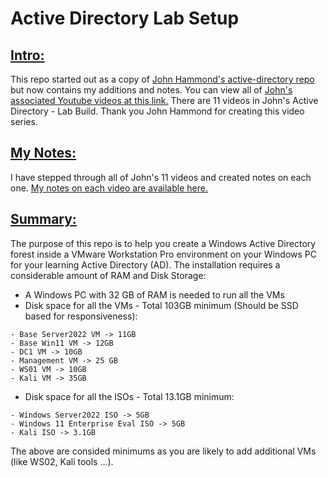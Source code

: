 # Active Directory Lab Setup
## <u>Intro:</u>
This repo started out as a copy of [John Hammond's active-directory repo](https://github.com/johnHammond/active_directory/) but now contains my additions and notes.
You can view all of [John's associated Youtube videos at this link.](https://www.youtube.com/playlist?list=PL1H1sBF1VAKVoU6Q2u7BBGPsnkn-rajlp)
There are 11 videos in John's Active Directory - Lab Build. 
Thank you John Hammond for creating this video series.

## <u>My Notes:</u>
I have stepped through all of John's 11 videos and created notes on each one.
[My notes on each video are available here.](/video_notes/README.md)

## <u>Summary:</u>
The purpose of this repo is to help you create a Windows Active Directory forest inside a VMware Workstation Pro environment on your Windows PC for your learning Active Directory (AD). The installation requires a considerable amount of RAM and Disk Storage:
- A Windows PC with 32 GB of RAM is needed to run all the VMs
- Disk space for all the VMs - Total 103GB minimum (Should be SSD based for responsiveness):
```
- Base Server2022 VM -> 11GB
- Base Win11 VM -> 12GB
- DC1 VM -> 10GB
- Management VM -> 25 GB
- WS01 VM -> 10GB
- Kali VM -> 35GB
```
- Disk space for all the ISOs - Total 13.1GB minimum:
```
- Windows Server2022 ISO -> 5GB
- Windows 11 Enterprise Eval ISO -> 5GB
- Kali ISO -> 3.1GB
```
The above are consided minimums as you are likely to add additional VMs (like WS02, Kali tools ...).